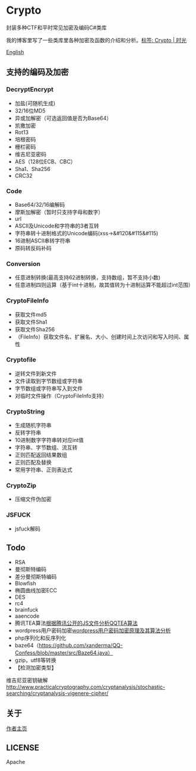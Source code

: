 # Crypto
封装多种CTF和平时常见加密及编码C#类库

我的博客里写了一些类库里各种加密及函数的介绍和分析。[标签: Crypto | 时光](https://willv.cn/tags/Crypto/)

[English](https://github.com/WWILLV/Crypto/blob/master/README-en.md)

## 支持的编码及加密

### DecryptEncrypt
- 加盐(可随机生成)
- 32/16位MD5
- 异或加解密（可选返回值是否为Base64）
- 凯撒加密
- Rot13
- 培根密码
- 栅栏密码
- 维吉尼亚密码
- AES（128位ECB、CBC）
- Sha1、Sha256
- CRC32

### Code
- Base64/32/16编解码
- 摩斯加解密（暂时只支持字母和数字）
- url
- ASCII及Unicode和字符串的3者互转
- 字符串转十进制格式的Unicode编码(xss->&#120&#115&#115)
- 16进制ASCII串转字符串
- 原码转反码补码

### Conversion
- 任意进制转换(最高支持62进制转换，支持数组，暂不支持小数)
- 任意进制四则运算（基于int十进制，故其值转为十进制运算不能超过int范围）

### CryptoFileInfo
- 获取文件md5
- 获取文件Sha1
- 获取文件Sha256
- （FileInfo）获取文件名、扩展名、大小、创建时间上次访问和写入时间、属性

### Cryptofile
- 逆转文件到新文件
- 文件读取到字节数组或字符串
- 字节数组或字符串写入到文件
- 对临时文件操作（CryptoFileInfo支持）

### CryptoString
- 生成随机字符串
- 反转字符串
- 10进制数字字符串转对应int值
- 字符串、字节数组、流互转
- 正则匹配返回结果数组
- 正则匹配及替换
- 常用字符串、正则表达式

### CryptoZip
- 压缩文件伪加密

### JSFUCK
- jsfuck解码


## Todo
- RSA
- 曼彻斯特编码
- 差分曼彻斯特编码
- Blowfish
- 椭圆曲线加密ECC
- DES
- rc4
- brainfuck
- aaencode
- 腾讯TEA算法[根据腾讯公开的JS文件分析QQTEA算法](http://blog.csdn.net/gsls200808/article/details/70837455)
- wordpress用户密码加密[wordpress用户密码加密原理及其算法分析](https://blog.csdn.net/HK_JH/article/details/27368279)
- php序列化和反序列化
- baze64（https://github.com/xanderma/QQ-Confess/blob/master/src/Baze64.java）
- gzip，utf8等转换 
- 【检测加密类型】

维吉尼亚密钥破解  http://www.practicalcryptography.com/cryptanalysis/stochastic-searching/cryptanalysis-vigenere-cipher/ 

## 关于
[作者主页](https://willv.cn)


## LICENSE
Apache